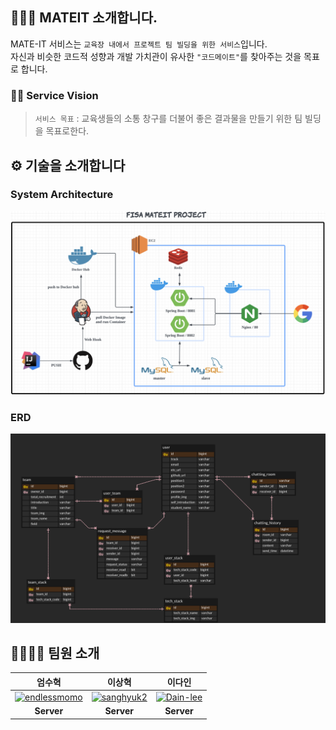 ## 🧑🏻‍💻 MATEIT 소개합니다.

MATE-IT 서비스는 `교육장 내에서 프로젝트 팀 빌딩을 위한 서비스`입니다.  
자신과 비슷한 코드적 성향과 개발 가치관이 유사한 `"코드메이트"`를 찾아주는 것을 목표로 합니다.

### 🤛🏻 Service Vision

> `서비스 목표` : 교육생들의 소통 창구를 더불어 좋은 결과물을 만들기 위한 팀 빌딩을 목표로한다.

## ⚙️ 기술을 소개합니다



### System Architecture

![MATEIT System Architecture](./images/FISA-MATEIT-Project.png)

### ERD

![메이트잇 ERD](./images/MATE-IT-ERD.png)

## 👩‍👩‍👧‍👧 팀원 소개

|                                               엄수혁                                                |                                            이상혁                                             |                                           이다인                                           |
|:------------------------------------------------------------------------------------------------:|:------------------------------------------------------------------------------------------:|:---------------------------------------------------------------------------------------:|
| [![endlessmomo](https://github.com/endlessmomo.png?width=200px)](https://github.com/endlessmomo) | [![sanghyuk2](https://github.com/sanghyuk2.png?width=200px)](https://github.com/sanghyuk2) | [![Dain-lee](https://github.com/dain-lee.png?width=200px)](https://github.com/dain-lee) 
|                                            **Server**                                            |                                         **Server**                                         |                                       **Server**                                        |

